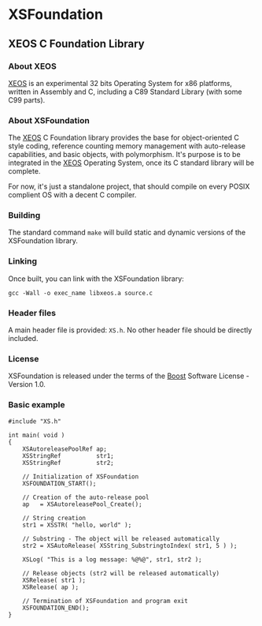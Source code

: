XSFoundation
============

XEOS C Foundation Library
-------------------------

### About XEOS

[XEOS][1] is an experimental 32 bits Operating System for x86 platforms, written in Assembly and C, including a C89 Standard Library (with some C99 parts).

### About XSFoundation

The [XEOS][1] C Foundation library provides the base for object-oriented C style coding, reference counting memory management with auto-release capabilities, and basic objects, with polymorphism.
It's purpose is to be integrated in the [XEOS][1] Operating System, once its C standard library will be complete.

For now, it's just a standalone project, that should compile on every POSIX complient OS with a decent C compiler.

### Building

The standard command `make` will build static and dynamic versions of the XSFoundation library.

### Linking

Once built, you can link with the XSFoundation library:

`gcc -Wall -o exec_name libxeos.a source.c`

### Header files

A main header file is provided: `XS.h`.
No other header file should be directly included.

### License

XSFoundation is released under the terms of the [Boost][2] Software License - Version 1.0.

[1]: http://www.eosgarden.com/en/opensource/xeos/   "XEOS"
[2]: http://www.boost.org/LICENSE_1_0.txt           "BOOST"

### Basic example

    #include "XS.h"
    
    int main( void )
    {
        XSAutoreleasePoolRef ap;
        XSStringRef          str1;
        XSStringRef          str2;
        
        // Initialization of XSFoundation
        XSFOUNDATION_START();
        
        // Creation of the auto-release pool
        ap   = XSAutoreleasePool_Create();
        
        // String creation
        str1 = XSSTR( "hello, world" );
        
        // Substring - The object will be released automatically
        str2 = XSAutoRelease( XSString_SubstringtoIndex( str1, 5 ) );
        
        XSLog( "This is a log message: %@%@", str1, str2 );
        
        // Release objects (str2 will be released automatically)
        XSRelease( str1 );
        XSRelease( ap );
        
        // Termination of XSFoundation and program exit
        XSFOUNDATION_END();
    }